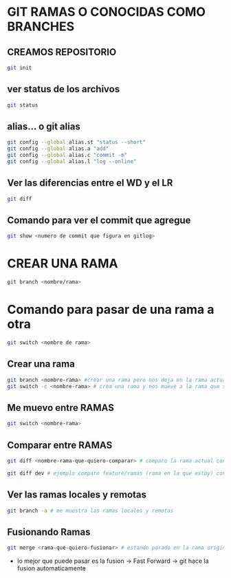 # GIT RAMAS O CONOCIDAS COMO BRANCHES

## CREAMOS REPOSITORIO

```sh
git init
```

## ver status de los archivos

```sh
git status
```

## alias... o git alias 
```sh
git config --global alias.st "status --short"
git config --global alias.a "add"
git config --global alias.c "commit -m"
git config --global alias.l "log --online"    
```
## Ver las diferencias entre el WD y el LR

```sh
git diff
```

## Comando para ver el commit que agregue

```sh
git show <numero de commit que figura en gitlog>
```

# CREAR UNA RAMA

```sh
git branch <nombre/rama>
```

# Comando para pasar de una rama a otra

```sh
git switch <nombre de rama>
```
## Crear una rama

```sh
git branch <nombre-rama> #crear una rama pero nos deja en la rama actual (main)
git switch -c <nombre-rama> # crea una rama y nos mueve a la rama que se creo
```

## Me muevo entre RAMAS

```sh
git switch <nombre-rama>
```
## Comparar entre RAMAS

```sh
git diff <nombre-rama-que-quiero-comparar> # comparo la rama actual contra la rama que indico

git diff dev # ejemplo comparo feature/ramas (rama en la que estoy) con dev

```

## Ver las ramas locales y remotas

```sh
git branch -a # me muestra las ramas locales y remotas
```

## Fusionando Ramas 

```sh
git merge <rama-que-quiero-fusionar> # estando parado en la rama original o sea en la main seria git merge feature/ramas
```
* lo mejor que puede pasar es la fusion -> Fast Forward -> git hace la fusion automaticamente
